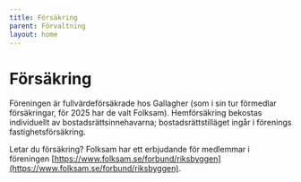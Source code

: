 ```yaml
---
title: Försäkring
parent: Förvaltning
layout: home
---
```


# Försäkring

Föreningen är fullvärdeförsäkrade hos Gallagher (som i sin tur förmedlar försäkringar, för 2025 har de valt Folksam). Hemförsäkring bekostas individuellt av bostadsrättsinnehavarna; bostadsrättstilläget ingår i förenings fastighetsförsäkring.

Letar du försäkring? Folksam har ett erbjudande för medlemmar i föreningen [https://www.folksam.se/forbund/riksbyggen](https://www.folksam.se/forbund/riksbyggen).